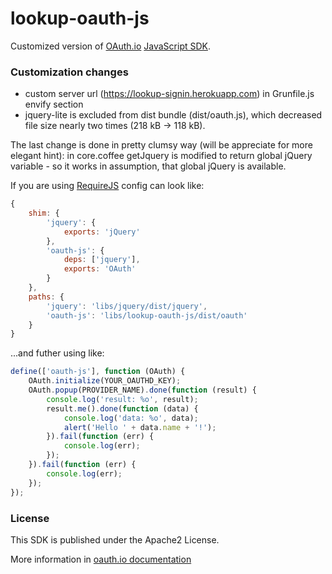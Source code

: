lookup-oauth-js
===============

Customized version of [OAuth.io](https://oauth.io) [JavaScript SDK](https://github.com/oauth-io/oauth-js). 

### Customization changes
- custom server url (https://lookup-signin.herokuapp.com) in Grunfile.js envify section
- jquery-lite is excluded from dist bundle (dist/oauth.js), which decreased file size nearly two times (218 kB -> 118 kB). 

The last change is done in pretty clumsy way (will be appreciate for more elegant hint): in core.coffee getJquery is modified to return global jQuery variable - so it works in assumption, that global jQuery is available. 

If you are using [RequireJS](http://requirejs.org/) config can look like:

```javascript
{
    shim: {
        'jquery': {
            exports: 'jQuery'
        },
        'oauth-js': {
            deps: ['jquery'],
            exports: 'OAuth'
        }
    },
    paths: {
        'jquery': 'libs/jquery/dist/jquery',
        'oauth-js': 'libs/lookup-oauth-js/dist/oauth'
    }
}
 ```
 
...and futher using like:

```javascript
define(['oauth-js'], function (OAuth) {
    OAuth.initialize(YOUR_OAUTHD_KEY);
    OAuth.popup(PROVIDER_NAME).done(function (result) {
        console.log('result: %o', result);
        result.me().done(function (data) {
            console.log('data: %o', data);
            alert('Hello ' + data.name + '!');
        }).fail(function (err) {
            console.log(err);
        });
    }).fail(function (err) {
        console.log(err);
    });
});
 ```

### License

This SDK is published under the Apache2 License.

More information in [oauth.io documentation](http://oauth.io/#/docs)
